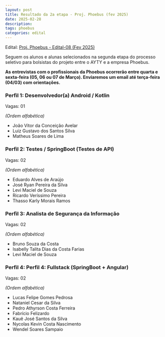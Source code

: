 ```yaml
---
layout: post
title: Resultado da 2a etapa - Proj. Phoebus (fev 2025)
date: 2025-02-28
description: 
tags: phoebus
categories: edital
---
```


Edital: [Proj. Phoebus - Edital-08 (Fev 2025)](https://ayty.org/editais/2025-02-11-phoebus-edital/)

Seguem os alunos e alunas selecionados na segunda etapa do processo seletivo para bolsistas do projeto entre o AYTY e a empresa Phoebus.

**As entrevistas com o profissionais da Phoebus ocorrerão entre quarta e sexta-feira (05, 06 ou 07 de Março). Enviaremos um email até terça-feira (04/03) com orientações.**


### Perfil 1: Desenvolvedor(a) Android / Kotlin

Vagas: 01

*(Ordem alfabética)*

- João Vitor da Conceição Avelar
- Luiz Gustavo dos Santos Silva
- Matheus Soares de Lima

### Perfil 2: Testes / SpringBoot (Testes de API)

Vagas: 02

*(Ordem alfabética)*

- Eduardo Alves de Araújo 
- José Ryan Pereira da Silva
- Levi Maciel de Souza
- Ricardo Veríssimo Pereira
- Thasso Karly Morais Ramos

### Perfil 3: Analista de Segurança da Informação

Vagas: 02

*(Ordem alfabética)*

- Bruno Souza da Costa
- Isabelly Talita Dias da Costa Farias
- Levi Maciel de Souza

### Perfil 4: Perfil 4: Fullstack (SpringBoot + Angular)

Vagas: 02

*(Ordem alfabética)*

- Lucas Felipe Gomes Pedrosa
- Nataniel Cesar da Silva 
- Pedro Athyrson Costa Ferreira
- Fabrício Felizardo
- Kauê José Santos da Silva
- Nycolas Kevin Costa Nascimento
- Wendel Soares Sampaio

